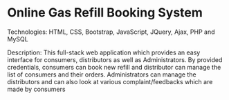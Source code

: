 # Online Gas Refill Booking System

Technologies:
  HTML, CSS, Bootstrap, JavaScript, JQuery, Ajax, PHP and MySQL

Description:
  This full-stack web application which provides an easy interface for consumers, distributors as well as Administrators. By provided credentials, consumers can book new refill and distributor can manage the list of consumers and their orders. Administrators can manage the distributors and can also look at various complaint/feedbacks which are made by consumers

